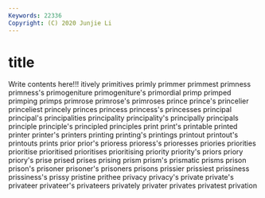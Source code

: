 ```yaml
---
Keywords: 22336
Copyright: (C) 2020 Junjie Li
---
```


# title

Write contents here!!!
itively 
primitives 
primly 
primmer 
primmest 
primness 
primness's 
primogeniture 
primogeniture's 
primordial
primp 
primped 
primping 
primps 
primrose 
primrose's 
primroses 
prince 
prince's 
princelier
princeliest 
princely 
princes 
princess 
princess's 
princesses 
principal 
principal's 
principalities 
principality
principality's 
principally 
principals 
principle 
principle's 
principled 
principles 
print 
print's 
printable
printed 
printer 
printer's 
printers 
printing 
printing's 
printings 
printout 
printout's 
printouts
prints 
prior 
prior's 
prioress 
prioress's 
prioresses 
priories 
priorities 
prioritise 
prioritised
prioritises 
prioritising 
priority 
priority's 
priors 
priory 
priory's 
prise 
prised 
prises
prising 
prism 
prism's 
prismatic 
prisms 
prison 
prison's 
prisoner 
prisoner's 
prisoners
prisons 
prissier 
prissiest 
prissiness 
prissiness's 
prissy 
pristine 
prithee 
privacy 
privacy's
private 
private's 
privateer 
privateer's 
privateers 
privately 
privater 
privates 
privatest 
privation

